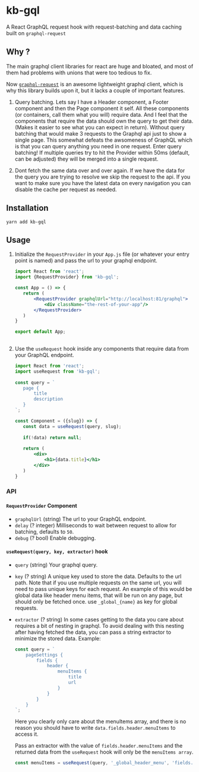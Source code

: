 # kb-gql
A React GraphQL request hook with request-batching and data caching built on `graphql-request`

## Why ?
The main graphql client libraries for react are huge and bloated, and most of them had problems with unions that were too tedious to fix. 

Now [`graphql-request`](https://github.com/prisma-labs/graphql-request) is an awesome lightweight graphql client, which is why this library builds upon it, but it lacks a couple of important features. 

1. Query batching. Lets say I have a Header component, a Footer component and then the Page component it self. All these components (or containers, call them what you will) require data. And I feel that the components that require the data should own the query to get their data. (Makes it easier to see what you can expect in return). Without query batching that would make 3 requests to the Graphql api just to show a single page. This somewhat defeats the awsomeness of GraphQL which is that you can query anything you need in one request. Enter query batching! If multiple queries try to hit the Provider within 50ms (default, can be adjusted) they will be merged into a single request.

2. Dont fetch the same data over and over again. If we have the data for the query you are trying to resolve we skip the request to the api. If you want to make sure you have the latest data on every navigation you can disable the cache per request as needed.

## Installation

`yarn add kb-gql`

## Usage

1. Initialize the `RequestProvider` in your `App.js` file (or whatever your entry point is named) and pass the url to your graphql endpoint.

    ```jsx harmony
   import React from 'react';
   import {RequestProvider} from 'kb-gql';
   
   const App = () => {
       return (
           <RequestProvider graphqlUrl="http://localhost:81/graphql">
               <div className="the-rest-of-your-app"/>
           </RequestProvider>
       )
   }
   
   export default App;
       
    ```
   
2. Use the `useRequest` hook inside any components that require data from your GraphQL endpoint.

    ```jsx harmony
   import React from 'react';
   import useRequest from 'kb-gql';
       
   const query = `
       page {
           title
           description
       }
   `;
   
   const Component = ({slug}) => {
       const data = useRequest(query, slug);
       
       if(!data) return null;
       
       return (
           <div>
               <h1>{data.title}</h1>
           </div>
       )
   }
    ```

### API

#### `RequestProvider` Component
* `graphqlUrl` (string) The url to your GraphQL endpoint.
* `delay` (? integer) Milliseconds to wait between request to allow for batching, defaults to `50`.
* `debug` (? bool) Enable debugging.

#### `useRequest(query, key, extractor)` hook
* `query` (string) Your graphql query.
* `key` (? string) A unique key used to store the data. Defaults to the url path. Note that if you use multiple requests on the same url, you will need to pass unique keys for each request. An example of this would be global data like header menu items, that will be run on any page, but should only be fetched once. use `_global_{name}` as key for global requests. 
* `extractor` (? string) In some cases getting to the data you care about requires a bit of nesting in graphql. To avoid dealing with this nesting after having fetched the data, you can pass a string extractor to minimize the stored data. Example:
    ```jsx harmony
    const query = `
        pageSettings {
            fields {
                header {
                    menuItems {
                        title
                        url
                    }
                }
            }
        }
    `;
    ```
    
    Here you clearly only care about the menuItems array, and there is no reason you should have to write `data.fields.header.menuItems` to access it.
    
    Pass an extractor with the value of `fields.header.menuItems` and the returned data from the `useRequest` hook will only be the `menuItems array`.
    
    ```jsx harmony
    const menuItems = useRequest(query, '_global_header_menu', 'fields.header.menuItems');
    ```
